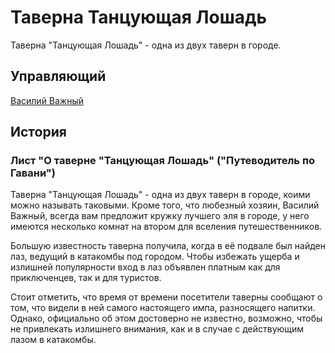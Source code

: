 # Таверна Танцующая Лошадь

Таверна "Танцующая Лошадь" - одна из двух таверн в городе.

## Управляющий

[Василий Важный](/characters/humanoids/humans/vasilii-the-grand)

## История

### Лист "О таверне "Танцующая Лошадь" ("Путеводитель по Гавани")

Таверна "Танцующая Лошадь" - одна из двух таверн в городе, коими можно называть таковыми. Кроме того, что любезный хозяин, Василий Важный, всегда вам предложит кружку лучшего эля в городе, у него имеются несколько комнат на втором для вселения путешественников.

Большую известность таверна получила, когда в её подвале был найден лаз, ведущий в катакомбы под городом. Чтобы избежать ущерба и излишней популярности вход в лаз объявлен платным как для приключенцев, так и для туристов.

Стоит отметить, что время от времени посетители таверны сообщают о том, что видели в ней самого настоящего импа, разносящего напитки. Однако, официально об этом достоверно не известно, возможно, чтобы не привлекать излишнего внимания, как и в случае с действующим лазом в катакомбы.
